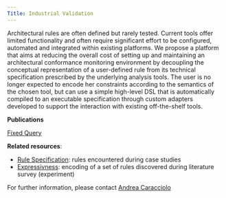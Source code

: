 ```yaml
---
Title: Industrial Validation
---
```


Architectural rules are often defined but rarely tested. Current tools offer limited functionality and often require significant effort to be configured, automated and integrated within existing platforms. We propose a platform that aims at reducing the overall cost of setting up and maintaining an architectural conformance monitoring environment by decoupling the conceptual representation of a user-defined rule from its technical specification prescribed by the underlying analysis tools. The user is no longer expected to encode her constraints according to the semantics of the chosen tool, but can use a simple high-level DSL that is automatically compiled to an executable specification through custom adapters developed to support the interaction with existing off-the-shelf tools.


**Publications**

[Fixed Query](%assets_url%/scgbib/?query=*)

**Related resources**:  

-  [Rule Specification](%base_url%/research/arch-constr/eval/Specification): rules encountered during case studies
-  [Expressivness](%base_url%/research/arch-constr/eval/Expressivness): encoding of a set of rules discovered during literature survey (experiment)



For further information, please contact  [Andrea Caracciolo](%base_url%/staff/Caracciolo)  
